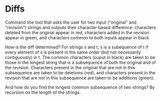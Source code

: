 Diffs
=====

Command line tool that asks the user for two input ("original" and "revision") strings and outputs their character based difference: characters deleted from the original appear in red, characters added in the revision appear in green, and characters common to both inputs appear in black.

How is the diff determined? For strings s and t, s is a subequence of t if every element of s is present in the same order (but not necessarily contiguously) in t.  The common characters (ouput in black) are taken to be those in the longest string that is a subsequence of both the original and of the revision. Characters present in the original that are not in this subsequence are taken to be deletions (red), and characters present in the revision that are not in this subsequence are taken to be additions (green).

And how do you find the longest common subsequence of two strings? By recursion on the length of the strings.